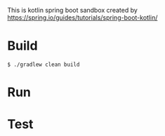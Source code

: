 This is kotlin spring boot sandbox created by https://spring.io/guides/tutorials/spring-boot-kotlin/

# Build 
```
$ ./gradlew clean build
```
# Run 

# Test
